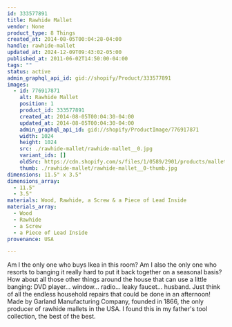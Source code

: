 ```yaml
---
id: 333577891
title: Rawhide Mallet
vendor: None
product_type: 8 Things
created_at: 2014-08-05T00:04:28-04:00
handle: rawhide-mallet
updated_at: 2024-12-09T09:43:02-05:00
published_at: 2011-06-02T14:50:00-04:00
tags: ""
status: active
admin_graphql_api_id: gid://shopify/Product/333577891
images:
  - id: 776917871
    alt: Rawhide Mallet
    position: 1
    product_id: 333577891
    created_at: 2014-08-05T00:04:30-04:00
    updated_at: 2014-08-05T00:04:30-04:00
    admin_graphql_api_id: gid://shopify/ProductImage/776917871
    width: 1024
    height: 1024
    src: ./rawhide-mallet/rawhide-mallet__0.jpg
    variant_ids: []
    oldSrc: https://cdn.shopify.com/s/files/1/0589/2901/products/mallet-hide.jpeg?v=1407211470
    thumb: ./rawhide-mallet/rawhide-mallet__0-thumb.jpg
dimensions: 11.5" x 3.5"
dimensions_array:
  - 11.5"
  - 3.5"
materials: Wood, Rawhide, a Screw & a Piece of Lead Inside
materials_array:
  - Wood
  - Rawhide
  - a Screw
  - a Piece of Lead Inside
provenance: USA

---
```


Am I the only one who buys Ikea in this room? Am I also the only one who resorts to banging it really hard to put it back together on a seasonal basis? How about all those other things around the house that can use a little banging: DVD player... window... radio... leaky faucet... husband. Just think of all the endless household repairs that could be done in an afternoon! Made by Garland Manufacturing Company, founded in 1866, the only producer of rawhide mallets in the USA. I found this in my father's tool collection, the best of the best.